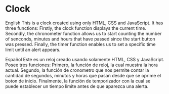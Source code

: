 # Clock
English
This is a clock created using only HTML, CSS and JavaScript. It has three functions: 
Firstly, the clock function displays the current time.
Secondly, the chronometer function allows us to start counting the number of senconds, minutes and hours that have passed since the start button was pressed.
Finally, the timer function enables us to set a specific time limit until an alert appears.

Español
Este es un reloj creado usando solamente HTML, CSS y JavaScript. Posee tres funciones:
Primero, la función de reloj, la cual muestra la hora actual.
Segundo, la función de cronometro que nos permite contar la cantidad de segundos, minutos y horas que pasan desde que se oprime el boton de inicio.
Finalmente, la función de temporizador con la cual se puede establecer un tiempo limite antes de que aparezca una alerta.

